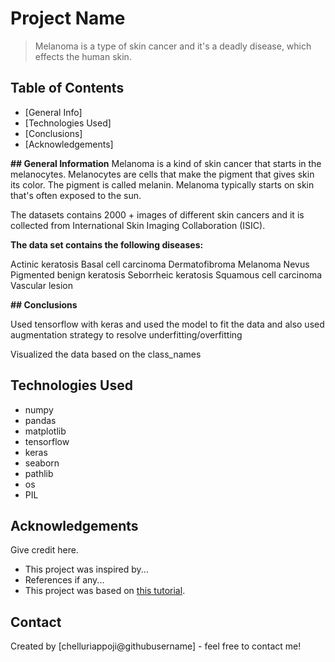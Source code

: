 # Project Name
> Melanoma is a type of skin cancer and it's a deadly disease, which effects the human skin. 


## Table of Contents
* [General Info]
* [Technologies Used]
* [Conclusions]
* [Acknowledgements]


**## General Information**
Melanoma is a kind of skin cancer that starts in the melanocytes. Melanocytes are cells that make the pigment that gives skin its color. The pigment is called melanin. Melanoma typically starts on skin that's often exposed to the sun.

The datasets contains 2000 + images of different skin cancers and it is collected from International Skin Imaging Collaboration (ISIC). 

**The data set contains the following diseases:**

Actinic keratosis
Basal cell carcinoma
Dermatofibroma
Melanoma
Nevus
Pigmented benign keratosis
Seborrheic keratosis
Squamous cell carcinoma
Vascular lesion

**## Conclusions**

Used tensorflow with keras and used the model to fit the data and also used augmentation strategy to resolve underfitting/overfitting 

Visualized the data based on the class_names




<!-- You don't have to answer all the questions - just the ones relevant to your project. -->


## Technologies Used
- numpy
- pandas
- matplotlib
- tensorflow
- keras
- seaborn
- pathlib
- os
- PIL


## Acknowledgements
Give credit here.
- This project was inspired by...
- References if any...
- This project was based on [this tutorial](https://www.example.com).


## Contact
Created by [chelluriappoji@githubusername] - feel free to contact me!


<!-- Optional -->
<!-- ## License -->
<!-- This project is open source and available under the [... License](). -->

<!-- You don't have to include all sections - just the one's relevant to your project -->
